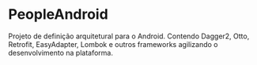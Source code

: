 # PeopleAndroid
Projeto de definição arquitetural para o Android. Contendo Dagger2, Otto, Retrofit, EasyAdapter, Lombok e outros frameworks agilizando o desenvolvimento na plataforma.
